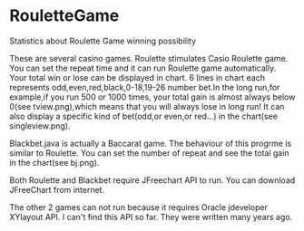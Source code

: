 # RouletteGame
Statistics about Roulette Game winning possibility

These are several casino games. Roulette stimulates Casio Roulette game. You can set the repeat time and it can run Roulette game automatically. Your total win or lose can be displayed in chart. 6 lines in chart each represents odd,even,red,black,0-18,19-26 number bet.In the long run,for example,if you run 500 or 1000 times, your total gain is almost always below 0(see tview.png),which means that you will always lose in long run! It can also display a specific kind of bet(odd,or even,or red...) in the chart(see singleview.png).

Blackbet.java is actually a Baccarat game. The behaviour of this progrme is similar to Roulette. You can set the number of repeat and see the total gain in the chart(see bj.png).

Both Roulette and Blackbet require JFreechart API to run. You can download JFreeChart from internet.

The other 2 games can not run because it requires Oracle jdeveloper XYlayout API. I can't find this API so far. They were written many years ago.
